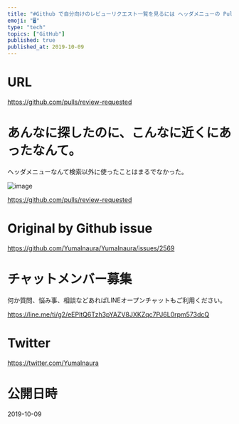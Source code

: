 ```yaml
---
title: "#Github で自分向けのレビューリクエスト一覧を見るには ヘッダメニューの PullRequests  > ReviewRequests"
emoji: "🖥"
type: "tech"
topics: ["GitHub"]
published: true
published_at: 2019-10-09
---
```


# URL

https://github.com/pulls/review-requested

# あんなに探したのに、こんなに近くにあったなんて。

ヘッダメニューなんて検索以外に使ったことはまるでなかった。

![image](https://user-images.githubusercontent.com/13635059/66444813-a61a5300-ea7f-11e9-8f3e-95620de20750.png)


https://github.com/pulls/review-requested

# Original by Github issue

https://github.com/YumaInaura/YumaInaura/issues/2569








<!-- Update From Qiita API -->

# チャットメンバー募集


何か質問、悩み事、相談などあればLINEオープンチャットもご利用ください。

https://line.me/ti/g2/eEPltQ6Tzh3pYAZV8JXKZqc7PJ6L0rpm573dcQ





# Twitter


https://twitter.com/YumaInaura


<!-- Update From Qiita API -->



# 公開日時

2019-10-09
